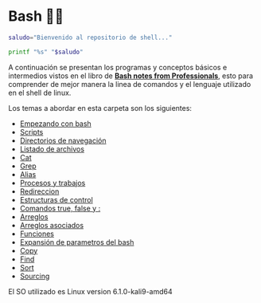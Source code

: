 # Bash :technologist:
```sh
saludo="Bienvenido al repositorio de shell..."

printf "%s" "$saludo"
```
A continuación se presentan los programas y conceptos básicos e intermedios vistos en el libro de <b><a href="https://ia803103.us.archive.org/31/items/2018BashNotesForProfessionals/2018_bash-notes-for-professionals.pdf">Bash notes from Professionals</a></b>, esto para comprender de mejor manera la linea de comandos y el lenguaje utilizado en el shell de linux.

Los temas a abordar en esta carpeta son los siguientes:
<ul>
    <li><a href="../Bash/01 - EmpezandoConBash/01 - EmpezandoConBash.md">Empezando con bash</a></li>
    <li><a href="">Scripts</a></li>
    <li><a href="">Directorios de navegación</a></li>
    <li><a href="">Listado de archivos</a></li>
    <li><a href="">Cat</a></li>
    <li><a href="">Grep</a></li>
    <li><a href="">Alias</a></li>
    <li><a href="">Procesos y trabajos</a></li>
    <li><a href="">Redireccion</a></li>
    <li><a href="">Estructuras de control</a></li>
    <li><a href="">Comandos true, false y :</a></li>
    <li><a href="">Arreglos</a></li>
    <li><a href="">Arreglos asociados</a></li>
    <li><a href="">Funciones</a></li>
    <li><a href="">Expansión de parametros del bash</a></li>
    <li><a href="">Copy</a></li>
    <li><a href="">Find</a></li>
    <li><a href="">Sort</a></li>
    <li><a href="">Sourcing</a></li>
</ul>

El SO utilizado es Linux version 6.1.0-kali9-amd64